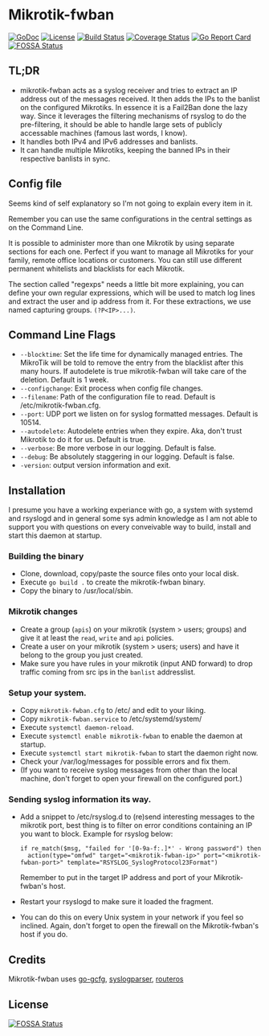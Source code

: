 # Mikrotik-fwban

[![GoDoc](https://godoc.org/github.com/middelink/mikrotik-fwban?status.svg)](https://godoc.org/github.com/middelink/mikrotik-fwban)
[![License](https://img.shields.io/github/license/middelink/mikrotik-fwban.svg)](https://github.com/middelink/mikrotik-fwban/blob/master/LICENSE)
[![Build Status](https://travis-ci.org/middelink/mikrotik-fwban.svg?branch=master)](https://travis-ci.org/middelink/mikrotik-fwban)
[![Coverage Status](https://coveralls.io/repos/github/middelink/mikrotik-fwban/badge.svg?branch=master)](https://coveralls.io/github/middelink/mikrotik-fwban?branch=master)
[![Go Report Card](https://goreportcard.com/badge/github.com/middelink/mikrotik-fwban)](https://goreportcard.com/report/github.com/middelink/mikrotik-fwban)
[![FOSSA Status](https://app.fossa.com/api/projects/git%2Bgithub.com%2Fmiddelink%2Fmikrotik-fwban.svg?type=shield)](https://app.fossa.com/projects/git%2Bgithub.com%2Fmiddelink%2Fmikrotik-fwban?ref=badge_shield)

## TL;DR

* mikrotik-fwban acts as a syslog receiver and tries to extract an IP
  address out of the messages received. It then adds the IPs to the
  banlist on the configured Mikrotiks. In essence it is a Fail2Ban done the
  lazy way. Since it leverages the filtering mechanisms of rsyslog to do the
  pre-filtering, it should be able to handle large sets of publicly
  accessable machines (famous last words, I know).
* It handles both IPv4 and IPv6 addresses and banlists.
* It can handle multiple Mikrotiks, keeping the banned IPs in their
  respective banlists in sync.

## Config file

Seems kind of self explanatory so I'm not going to explain every item
in it.

Remember you can use the same configurations in the central settings
as on the Command Line.

It is possible to administer more than one Mikrotik by using separate
sections for each one. Perfect if you want to manage all Mikrotiks
for your family, remote office locations or customers. You can still
use different permanent whitelists and blacklists for each Mikrotik.

The section called "regexps" needs a little bit more explaining, you
can define your own regular expressions, which will be used to match
log lines and extract the user and ip address from it. For these
extractions, we use named capturing groups. `(?P<IP>...)`.

## Command Line Flags

* `--blocktime`: Set the life time for dynamically managed entries. The
  MikroTik will be told to remove the entry from the blacklist after
  this many hours. If autodelete is true mikrotik-fwban will take care
  of the deletion. Default is 1 week.
* `--configchange`: Exit process when config file changes.
* `--filename`: Path of the configuration file to read. Default is
  /etc/mikrotik-fwban.cfg.
* `--port`: UDP port we listen on for syslog formatted messages.
  Default is 10514.
* `--autodelete`: Autodelete entries when they expire. Aka, don't trust
  Mikrotik to do it for us. Default is true.
* `--verbose`: Be more verbose in our logging. Default is false.
* `--debug`: Be absolutely staggering in our logging. Default is false.
* `-version`: output version information and exit.

## Installation

I presume you have a working experiance with go, a system with systemd
and rsyslogd and in general some sys admin knowledge as I am not able
to support you with questions on every conveivable way to build, install
and start this daemon at startup.

### Building the binary

* Clone, download, copy/paste the source files onto your local disk.
* Execute `go build .` to create the mikrotik-fwban binary.
* Copy the binary to /usr/local/sbin.

### Mikrotik changes

* Create a group (`apis`) on your mikrotik (system > users; groups) and
  give it at least the `read`, `write` and `api` policies.
* Create a user on your mikrotik (system > users; users) and have it
  belong to the group you just created.
* Make sure you have rules in your mikrotik (input AND forward) to drop
  traffic coming from src ips in the `banlist` addresslist.

### Setup your system.

* Copy `mikrotik-fwban.cfg` to /etc/ and edit to your liking.
* Copy `mikrotik-fwban.service` to /etc/systemd/system/
* Execute `systemctl daemon-reload`.
* Execute `systemctl enable mikrotik-fwban` to enable the daemon at startup.
* Execute `systemctl start mikrotik-fwban` to start the daemon right now.
* Check your /var/log/messages for possible errors and fix them.
* (If you want to receive syslog messages from other than the local machine,
  don't forget to open your firewall on the configured port.)

### Sending syslog information its way.

* Add a snippet to /etc/rsyslog.d to (re)send interesting messages to the
  mikrotik port, best thing is to filter on error conditions containing an
  IP you want to block. Example for rsyslog below:

  ```
  if re_match($msg, "failed for '[0-9a-f:.]*' - Wrong password") then
	action(type="omfwd" target="<mikrotik-fwban-ip>" port="<mikrotik-fwban-port>" template="RSYSLOG_SyslogProtocol23Format")
  ```

  Remember to put in the target IP address and port of your Mikrotik-fwban's
  host.

* Restart your rsyslogd to make sure it loaded the fragment.
* You can do this on every Unix system in your network if you feel so
  inclined. Again, don't forget to open the firewall on the Mikrotik-fwban's
  host if you do.

## Credits

Mikrotik-fwban uses
[go-gcfg](https://github.com/go-gcfg/gcfg/tree/v1),
[syslogparser](github.com/jeromer/syslogparser),
[routeros](https://github.com/go-routeros/routeros/tree/master)


## License
[![FOSSA Status](https://app.fossa.com/api/projects/git%2Bgithub.com%2Fmiddelink%2Fmikrotik-fwban.svg?type=large)](https://app.fossa.com/projects/git%2Bgithub.com%2Fmiddelink%2Fmikrotik-fwban?ref=badge_large)